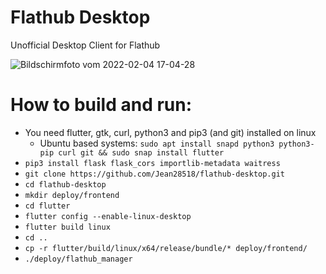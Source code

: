 # Flathub Desktop
Unofficial Desktop Client for Flathub

![Bildschirmfoto vom 2022-02-04 17-04-28](https://user-images.githubusercontent.com/39700889/152561868-b5cfff7f-4ffc-4283-871c-710421f3f9e5.png)

# How to build and run:
- You need flutter, gtk, curl, python3 and pip3 (and git) installed on linux
    - Ubuntu based systems: `sudo apt install snapd python3 python3-pip curl git && sudo snap install flutter`
- `pip3 install flask flask_cors importlib-metadata waitress`
- `git clone https://github.com/Jean28518/flathub-desktop.git`
- `cd flathub-desktop`
- `mkdir deploy/frontend`
- `cd flutter`
- `flutter config --enable-linux-desktop`
- `flutter build linux`
- `cd ..`
- `cp -r flutter/build/linux/x64/release/bundle/* deploy/frontend/`
- `./deploy/flathub_manager`
